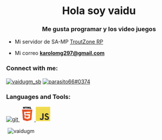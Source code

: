 <h1 align="center">Hola soy vaidu</h1>
<h3 align="center">Me gusta programar y los video juegos</h3>

- Mi servidor de SA-MP [TroutZone RP](http://troutzone-rp.rf.gd/)

- Mi correo **karolomg297@gmail.com**

<h3 align="left">Connect with me:</h3>
<p align="left">
<a href="https://instagram.com/vaidugm_sb" target="blank"><img align="center" src="https://raw.githubusercontent.com/rahuldkjain/github-profile-readme-generator/master/src/images/icons/Social/instagram.svg" alt="vaidugm_sb" height="30" width="40" /></a>
<a href="https://discord.gg/parasito66#0374" target="blank"><img align="center" src="https://raw.githubusercontent.com/rahuldkjain/github-profile-readme-generator/master/src/images/icons/Social/discord.svg" alt="parasito66#0374" height="30" width="40" /></a>
</p>

<h3 align="left">Languages and Tools:</h3>
<p align="left"> <a href="https://git-scm.com/" target="_blank" rel="noreferrer"> <img src="https://www.vectorlogo.zone/logos/git-scm/git-scm-icon.svg" alt="git" width="40" height="40"/> </a> <a href="https://www.w3.org/html/" target="_blank" rel="noreferrer"> <img src="https://raw.githubusercontent.com/devicons/devicon/master/icons/html5/html5-original-wordmark.svg" alt="html5" width="40" height="40"/> </a> <a href="https://developer.mozilla.org/en-US/docs/Web/JavaScript" target="_blank" rel="noreferrer"> <img src="https://raw.githubusercontent.com/devicons/devicon/master/icons/javascript/javascript-original.svg" alt="javascript" width="40" height="40"/> </a> </p>

<p>&nbsp;<img align="center" src="https://github-readme-stats.vercel.app/api?username=vaidugm&show_icons=true&locale=en" alt="vaidugm" /></p>
